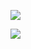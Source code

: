 ![](https://github-readme-stats.vercel.app/api?username=corecathx&show_icons=true&theme=radical)

![](https://github-readme-stats.vercel.app/api/top-langs/?username=corecathx&layout=compact&show_icons=true&theme=radical)
